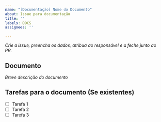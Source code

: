 ```yaml
---
name: "[Documentação] Nome do Documento"
about: Issue para documentação
title: ''
labels: DOCS
assignees: ''

---
```


_Crie a issue, preencha os dados, atribua ao responsável e a feche junto ao PR._

## Documento
_Breve descrição do documento_

## Tarefas para o documento (Se existentes)
- [ ] Tarefa 1
- [ ] Tarefa 2
- [ ] Tarefa 3
